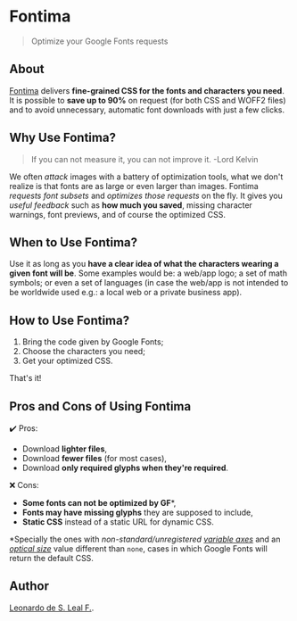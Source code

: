 # Fontima

>Optimize your Google Fonts requests

## About

[Fontima](https://fontima.com/) delivers **fine-grained CSS for the fonts and characters you need**. It is possible to **save up to 90%** on request (for both CSS and WOFF2 files) and to avoid unnecessary, automatic font downloads with just a few clicks.

## Why Use Fontima?

>If you can not measure it, you can not improve it. -Lord Kelvin

We often *attack* images with a battery of optimization tools, what we don't realize is that fonts are as large or even larger than images. Fontima *requests font subsets* and *optimizes those requests* on the fly. It gives you *useful feedback* such as **how much you saved**, missing character warnings, font previews, and of course the optimized CSS.

## When to Use Fontima?

Use it as long as you **have a clear idea of what the characters wearing a given font will be**. Some examples would be: a web/app logo; a set of math symbols; or even a set of languages (in case the web/app is not intended to be worldwide used e.g.: a local web or a private business app).

## How to Use Fontima?

1. Bring the code given by Google Fonts;
1. Choose the characters you need;
1. Get your optimized CSS.

That's it!

## Pros and Cons of Using Fontima

✔️ Pros:

- Download **lighter files**,
- Download **fewer files** (for most cases),
- Download **only required glyphs when they're required**.

❌ Cons:

- **Some fonts can not be optimized by GF**\*,
- **Fonts may have missing glyphs** they are supposed to include,
- **Static CSS** instead of a static URL for dynamic CSS.

\*Specially the ones with *non-standard/unregistered [variable axes](https://fonts.google.com/knowledge/glossary/axis_in_variable_fonts "Axis (in variable fonts)")* and an *[optical size](https://fonts.google.com/knowledge/glossary/optical_size_axis "Optical Size axis (opsz)")* value different than `none`, cases in which Google Fonts will return the default CSS.

## Author

[Leonardo de S. Leal F.](https://github.com/leodeslf "GitHub profile").
